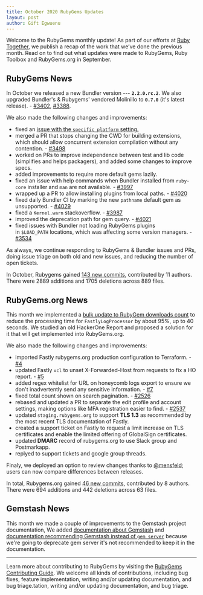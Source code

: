 ```yaml
---
title: October 2020 RubyGems Updates
layout: post
author: Gift Egwuenu
---
```


Welcome to the RubyGems monthly update! As part of our efforts at [Ruby Together](http://rubytogether.org/), we publish a recap of the work that we’ve done the previous month. Read on to find out what updates were made to RubyGems, Ruby Toolbox and RubyGems.org in September.

## RubyGems News

In October we released a new Bundler version --- **`2.2.0.rc.2`**. We also upgraded Bundler's & Rubygems' vendored Molinillo to **`0.7.0`**  (it's latest release). - [#3402](https://github.com/rubygems/rubygems/pull/3402), [#3388](https://github.com/rubygems/rubygems/pull/3388). 

We also made the following changes and improvements:
* fixed an [issue with the `specific_platform` setting.](https://github.com/rubygems/rubygems/pull/4022) 
* merged a PR that stops changing the CWD for building extensions, which should allow concurrent extension compilation without any contention. - [#3498](https://github.com/rubygems/rubygems/pull/3498)
* worked on PRs to improve independence between test and lib code (simplifies and helps packagers), and added some changes to improve specs.
* added improvements to require more default gems lazily.
* fixed an issue with help commands when Bundler installed from `ruby-core` installer and `man` are not available. - [#3997](https://github.com/rubygems/rubygems/pull/3997)
* wrapped up a PR to allow installing plugins from local paths. - [#4020](https://github.com/rubygems/rubygems/pull/4020)
* fixed daily Bundler CI by marking the new `pathname` default gem as unsupported. - [#4029](https://github.com/rubygems/rubygems/pull/4029)
* fixed a `Kernel.warn` stackoverflow. - [#3987](https://github.com/rubygems/rubygems/pull/3987)
* improved the deprecation path for gem query. - [#4021](https://github.com/rubygems/rubygems/pull/4021)
* fixed issues with Bundler not loading RubyGems plugins in `$LOAD_PATH` locations, which was affecting some version managers. - [#3534](https://github.com/rubygems/rubygems/pull/3534)

As always, we continue responding to RubyGems & Bundler issues and PRs, doing issue triage on both old and new issues, and reducing the number of open tickets.

In October, Rubygems gained [143 new commits](https://github.com/rubygems/rubygems/compare/master@%7B2020-10-01%7D...master@%7B2020-10-31%7D), contributed by 11 authors. There were 2889 additions and 1705 deletions across 889 files.

## RubyGems.org News

This month we implemented a [bulk update to RubyGem downloads count](https://github.com/rubygems/rubygems.org/pull/2527) to reduce the processing time for `FastlyLogProcessor` by about 95%, up to 40 seconds. We studied an old HackerOne Report and proposed a solution for it that will get implemented into RubyGems.org. 

We also made the following changes and improvements:

* imported Fastly rubygems.org production configuration to Terraform. - [#4](https://github.com/rubygems/rubygems-terraform/pull/4) 
* updated Fastly `vcl` to unset X-Forwarded-Host from requests to fix a HO report. - [#5](https://github.com/rubygems/rubygems-terraform/pull/5)
* added regex whitelist for URL on honeycomb logs export to ensure we don't inadvertently send any sensitive information. - [#7](https://github.com/rubygems/rubygems-terraform/pull/7)
* fixed total count shown on search pagination. - [#2526](https://github.com/rubygems/rubygems.org/pull/2526)
* rebased and updated a PR to separate the edit profile and account settings, making options like MFA registration easier to find. - [#2537](https://github.com/rubygems/rubygems.org/pull/2537)
* updated `staging.rubygems.org` to support **TLS 1.3** as recommended by the most recent TLS documentation of Fastly.
* created a support ticket on Fastly to request a limit increase on TLS certificates and enable the limited offering of GlobalSign certificates.
* updated **DMARC** record of rubygems.org to use Slack group and Postmarkapp.
* replyed to support tickets and google group threads.
 
Finaly, we deployed an option to review changes thanks to [@mensfeld](https://github.com/mensfeld); users can now compare differences between releases. 

In total, Rubygems.org gained [46 new commits](https://github.com/rubygems/rubygems.org/compare/master@%7B2020-10-01%7D...master@%7B2020-10-31%7D), contributed by 8 authors. There were 694 additions and 442 deletions across 63 files.

## Gemstash News

This month we made a couple of improvements to the Gemstash project documentation, We added [documentation about Gemstash](https://github.com/rubygems/guides/pull/269) and [documentation recommending Gemstash instead of `gem server`](https://github.com/rubygems/guides/pull/269) because we're going to deprecate gem server it's not recommended to keep it in the documentation.

---

Learn more about contributing to RubyGems by visiting the [RubyGems Contributing Guide](https://github.com/rubygems/rubygems/blob/master/CONTRIBUTING.md#how-to-contribute). We welcome all kinds of contributions, including bug fixes, feature implementation, writing and/or updating documentation, and bug triage.tation, writing and/or updating documentation, and bug triage.
